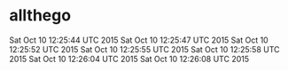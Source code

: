 # allthego
Sat Oct 10 12:25:44 UTC 2015
Sat Oct 10 12:25:47 UTC 2015
Sat Oct 10 12:25:52 UTC 2015
Sat Oct 10 12:25:55 UTC 2015
Sat Oct 10 12:25:58 UTC 2015
Sat Oct 10 12:26:04 UTC 2015
Sat Oct 10 12:26:08 UTC 2015
